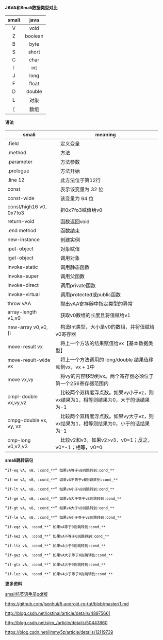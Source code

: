 **JAVA和Smali数据类型对比**

| smali | java |
|:------:|:------:|
|  V   | void |
|  Z   | boolean |
|  B   | byte |
|  S   | short |
|  C   | char |
|  I   | int |
|  J   | long |
|  F   | float |
|  D   | double |
|  L   | 对象 |
|  [   | 数组 |

**语法**

| smali | meaning |
|------|------|
|.field |　定义变量 |
|.method　|　方法 |
|.parameter　|　方法参数 |
|.prologue　|　方法开始 |
|.line 12　|　此方法位于第12行 |
|const  　|　表示该变量为 32 位 |
|const-wide  |　该变量为 64 位 |
|const/high16  v0, 0x7fo3　|　把0x7fo3赋值给v0 |
|return-void　|　函数返回void |
|.end method　|　函数结束 |
|new-instance　|　创建实例 |
|iput-object　|　对象赋值 |
|iget-object　|　调用对象 |
|invoke-static　|　调用静态函数 |
|invoke-super　|　调用父函数 |
|invoke-direct　|　调用private函数 |
|invoke-virtual　|　调用protected或public函数 |
|throw vAA　|　抛出vAA寄存器中指定类型的异常　|
|array-length v1,v0　|　获取v0数组的长度且将值赋给v1　|
|new-array v0,v0,[I　|　构造Int类型，大小是v0的数组，并将值赋给v0寄存器　|
|move-result vx |　将上一个方法的结果赋值给vx【基本数据类型】|
|move-result-wide vx　|　将上一个方法调用的 long/double 结果值移动到vx，vx + 1中　|
|move vx,vy |　将vy的内容移动到vx。两个寄存器必须位于第一个256寄存器范围内　|
|cmpl-double vx,vy,vz　|　比较两个双精度浮点数。如果vy小于vz，则vx结果为1，相等则结果为0，大于的话结果为-1　|
|cmpg-double vx, vy, vz　|　比较两个双精度浮点数。如果vy大于vz，则vx结果为1，相等则结果为0，小于的话结果为-1　|
|cmp-long v0,v2,v3　|　比较v2和v3，如果v2>v3，v0=1；反之，v0=-1；相等，v0=0　|


**smali跳转语句**

```
“if-eq vA, vB, :cond_**” 如果vA等于vB则跳转到:cond_**

“if-ne vA, vB, :cond_**” 如果vA不等于vB则跳转到:cond_**

“if-lt vA, vB, :cond_**” 如果vA小于vB则跳转到:cond_**

“if-ge vA, vB, :cond_**” 如果vA大于等于vB则跳转到:cond_**

“if-gt vA, vB, :cond_**” 如果vA大于vB则跳转到:cond_**

“if-le vA, vB, :cond_**” 如果vA小于等于vB则跳转到:cond_**

“if-eqz vA, :cond_**” 如果vA等于0则跳转到:cond_**

“if-nez vA, :cond_**” 如果vA不等于0则跳转到:cond_**

“if-ltz vA, :cond_**” 如果vA小于0则跳转到:cond_**

“if-gez vA, :cond_**” 如果vA大于等于0则跳转到:cond_**

“if-gtz vA, :cond_**” 如果vA大于0则跳转到:cond_**

“if-lez vA, :cond_**” 如果vA小于等于0则跳转到:cond_**
```

**更多资料**

[smali纯英语手册pdf版](docs/smali_dalvik_opcodes.pdf)

https://github.com/jsonhui/fl-android-re-tut/blob/master/1.md

http://blog.csdn.net/lostinai/article/details/48975661

http://blog.csdn.net/sjim_/article/details/50443860

https://blog.csdn.net/jimmy5z/article/details/12119739




